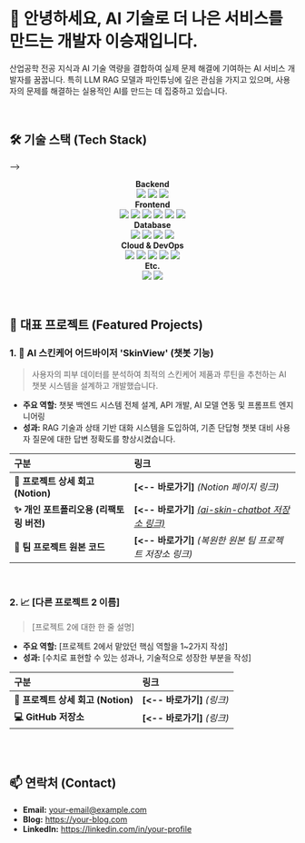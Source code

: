 # 👋 안녕하세요, AI 기술로 더 나은 서비스를 만드는 개발자 이승재입니다.

산업공학 전공 지식과 AI 기술 역량을 결합하여 실제 문제 해결에 기여하는 AI 서비스 개발자를 꿈꿉니다. 특히 LLM RAG 모델과 파인튜닝에 깊은 관심을 가지고 있으며, 사용자의 문제를 해결하는 실용적인 AI를 만드는 데 집중하고 있습니다.

<br>

## 🛠️ 기술 스택 (Tech Stack)

-->
<p align="center">
  <strong>Backend</strong><br>
  <img src="https://img.shields.io/badge/Python-3776AB?style=for-the-badge&logo=python&logoColor=white">
  <img src="https://img.shields.io/badge/FastAPI-009688?style=for-the-badge&logo=fastapi&logoColor=white">
  <img src="https://img.shields.io/badge/Node.js-339933?style=for-the-badge&logo=nodedotjs&logoColor=white">
  <br>
  <strong>Frontend</strong><br>
  <img src="https://img.shields.io/badge/React-61DAFB?style=for-the-badge&logo=react&logoColor=black">
  <img src="https://img.shields.io/badge/React_Native-61DAFB?style=for-the-badge&logo=react&logoColor=black">
  <img src="https://img.shields.io/badge/Expo-000020?style=for-the-badge&logo=expo&logoColor=white">
  <img src="https://img.shields.io/badge/JavaScript-F7DF1E?style=for-the-badge&logo=javascript&logoColor=black">
  <img src="https://img.shields.io/badge/HTML5-E34F26?style=for-the-badge&logo=html5&logoColor=white">
  <img src="https://img.shields.io/badge/jQuery-0769AD?style=for-the-badge&logo=jquery&logoColor=white">
  <br>
  <strong>Database</strong><br>
  <img src="https://img.shields.io/badge/PostgreSQL-4169E1?style=for-the-badge&logo=postgresql&logoColor=white">
  <img src="https://img.shields.io/badge/Oracle-F80000?style=for-the-badge&logo=oracle&logoColor=white">
  <img src="https://img.shields.io/badge/MongoDB-47A248?style=for-the-badge&logo=mongodb&logoColor=white">
  <img src="https://img.shields.io/badge/Redis-DC382D?style=for-the-badge&logo=redis&logoColor=white">
  <br>
  <strong>Cloud & DevOps</strong><br>
  <img src="https://img.shields.io/badge/Azure-0078D4?style=for-the-badge&logo=microsoftazure&logoColor=white">
  <img src="https://img.shields.io/badge/Docker-2496ED?style=for-the-badge&logo=docker&logoColor=white">
  <img src="https://img.shields.io/badge/Linux-FCC624?style=for-the-badge&logo=linux&logoColor=black">
  <img src="https://img.shields.io/badge/Git-F05032?style=for-the-badge&logo=git&logoColor=white">
  <img src="https://img.shields.io/badge/GitHub-181717?style=for-the-badge&logo=github&logoColor=white">
  <br>
  <strong>Etc.</strong><br>
  <img src="https://img.shields.io/badge/R-276DC3?style=for-the-badge&logo=r&logoColor=white">
  <img src="https://img.shields.io/badge/Figma-F24E1E?style=for-the-badge&logo=figma&logoColor=white">
</p>


<br>

## 🚀 대표 프로젝트 (Featured Projects)

### 1. 🤖 AI 스킨케어 어드바이저 'SkinView' (챗봇 기능)
> 사용자의 피부 데이터를 분석하여 최적의 스킨케어 제품과 루틴을 추천하는 AI 챗봇 시스템을 설계하고 개발했습니다.

- **주요 역할:** 챗봇 백엔드 시스템 전체 설계, API 개발, AI 모델 연동 및 프롬프트 엔지니어링
- **성과:** RAG 기술과 상태 기반 대화 시스템을 도입하여, 기존 단답형 챗봇 대비 사용자 질문에 대한 답변 정확도를 향상시켰습니다.

| 구분 | 링크 |
| :--- | :--- |
| **📝 프로젝트 상세 회고 (Notion)** | **[<-- 바로가기]** *(Notion 페이지 링크)* |
| **✨ 개인 포트폴리오용 (리팩토링 버전)** | **[<-- 바로가기]** *[(ai-skin-chatbot 저장소 링크)](https://github.com/SJLee-83/ai-skin-chatbot)* |
| **👥 팀 프로젝트 원본 코드** | **[<-- 바로가기]** *(복원한 원본 팀 프로젝트 저장소 링크)* |

<br>

### 2. 📈 [다른 프로젝트 2 이름]
> [프로젝트 2에 대한 한 줄 설명]

- **주요 역할:** [프로젝트 2에서 맡았던 핵심 역할을 1~2가지 작성]
- **성과:** [수치로 표현할 수 있는 성과나, 기술적으로 성장한 부분을 작성]

| 구분 | 링크 |
| :--- | :--- |
| **📝 프로젝트 상세 회고 (Notion)** | **[<-- 바로가기]** *(링크)* |
| **💻 GitHub 저장소** | **[<-- 바로가기]** *(링크)* |

<br>

<!-- 
이런 형식으로 보여주고 싶은 프로젝트들을 2~3개 정도 추가하시면 됩니다.
가장 자신 있는 프로젝트를 맨 위에 배치하세요.
-->

<br>

## 📫 연락처 (Contact)

<!-- 자신의 연락처나 SNS 링크를 넣어주세요. -->
- **Email:** your-email@example.com
- **Blog:** https://your-blog.com
- **LinkedIn:** https://linkedin.com/in/your-profile
